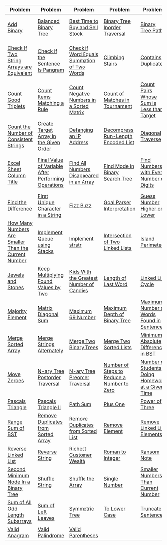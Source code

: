| Problem | Problem | Problem | Problem | Problem | Problem |
|---------|---------|---------|---------|---------|---------|
| [Add Binary](#add-binary) | [Balanced Binary Tree](#balanced-binary-tree) | [Best Time to Buy and Sell Stock](#best-time-to-buy-and-sell-stock) | [Binary Tree Inorder Traversal](#binary-tree-inorder-traversal) | [Binary Tree Paths](#binary-tree-paths) | [Binary Tree Preorder Traversal](#binary-tree-preorder-traversal) |
| [Check If Two String Arrays are Equivalent](#check-if-two-string-arrays-are-equivalent) | [Check if the Sentence Is Pangram](#check-if-the-sentence-is-pangram) | [Check if Word Equals Summation of Two Words](#check-if-word-equals-summation-of-two-words) | [Climbing Stairs](#climbing-stairs) | [Contains Duplicate](#contains-duplicate) | [Convert Sorted Array to Binary Search Tree](#convert-sorted-array-to-binary-search-tree) |
| [Count Good Triplets](#count-good-triplets) | [Count Items Matching a Rule](#count-items-matching-a-rule) | [Count Negative Numbers in a Sorted Matrix](#count-negative-numbers-in-a-sorted-matrix) | [Count of Matches in Tournament](#count-of-matches-in-tournament) | [Count Pairs Whose Sum is Less than Target](#count-pairs-whose-sum-is-less-than-target) | [Count the Digits That Divide a Number](#count-the-digits-that-divide-a-number) |
| [Count the Number of Consistent Strings](#count-the-number-of-consistent-strings) | [Create Target Array in the Given Order](#create-target-array-in-the-given-order) | [Defanging an IP Address](#defanging-an-ip-address) | [Decompress Run-Length Encoded List](#decompress-run-length-encoded-list) | [Diagonal Traverse](#diagonal-traverse) | [Excel Sheet Column Number](#excel-sheet-column-number) |
| [Excel Sheet Column Title](#excel-sheet-column-title) | [Final Value of Variable After Performing Operations](#final-value-of-variable-after-performing-operations) | [Find All Numbers Disappeared in an Array](#find-all-numbers-disappeared-in-an-array) | [Find Mode in Binary Search Tree](#find-mode-in-binary-search-tree) | [Find Numbers with Even Number of Digits](#find-numbers-with-even-number-of-digits) | [Find Smallest Letter Greater Than Target](#find-smallest-letter-greater-than-target) |
| [Find the Difference](#find-the-difference) | [First Unique Character in a String](#first-unique-character-in-a-string) | [Fizz Buzz](#fizz-buzz) | [Goal Parser Interpretation](#goal-parser-interpretation) | [Guess Number Higher or Lower](#guess-number-higher-or-lower) | [Happy Number](#happy-number) |
| [How Many Numbers Are Smaller Than the Current Number](#how-many-numbers-are-smaller-than-the-current-number) | [Implement Queue using Stacks](#implement-queue-using-stacks) | [Implement strstr](#implement-strstr) | [Intersection of Two Linked Lists](#intersection-of-two-linked-lists) | [Island Perimeter](#island-perimeter) | [Isomorphic Strings](#isomorphic-strings) |
| [Jewels and Stones](#jewels-and-stones) | [Keep Multiplying Found Values by Two](#keep-multiplying-found-values-by-two) | [Kids With the Greatest Number of Candies](#kids-with-the-greatest-number-of-candies) | [Length of Last Word](#length-of-last-word) | [Linked List Cycle](#linked-list-cycle) | [Longest Common Prefix](#longest-common-prefix) |
| [Majority Element](#majority-element) | [Matrix Diagonal Sum](#matrix-diagonal-sum) | [Maximum 69 Number](#maximum-69-number) | [Maximum Depth of Binary Tree](#maximum-depth-of-binary-tree) | [Maximum Number of Words Found in Sentences](#maximum-number-of-words-found-in-sentences) | [Maximum Subarray](#maximum-subarray) |
| [Merge Sorted Array](#merge-sorted-array) | [Merge Strings Alternately](#merge-strings-alternately) | [Merge Two Binary Trees](#merge-two-binary-trees) | [Merge Two Sorted Lists](#merge-two-sorted-lists) | [Minimum Absolute Difference in BST](#minimum-absolute-difference-in-bst) | [Minimum Depth of Binary Tree](#minimum-depth-of-binary-tree) |
| [Move Zeroes](#move-zeroes) | [N-ary Tree Postorder Traversal](#n-ary-tree-postorder-traversal) | [N-ary Tree Preorder Traversal](#n-ary-tree-preorder-traversal) | [Number of Steps to Reduce a Number to Zero](#number-of-steps-to-reduce-a-number-to-zero) | [Number of Students Doing Homework at a Given Time](#number-of-students-doing-homework-at-a-given-time) | [Palindrome Number](#palindrome-number) |
| [Pascals Triangle](#pascals-triangle) | [Pascals Triangle II](#pascals-triangle-ii) | [Path Sum](#path-sum) | [Plus One](#plus-one) | [Power of Three](#power-of-three) | [Power of Two](#power-of-two) |
| [Range Sum of BST](#range-sum-of-bst) | [Remove Duplicates from Sorted Array](#remove-duplicates-from-sorted-array) | [Remove Duplicates from Sorted List](#remove-duplicates-from-sorted-list) | [Remove Element](#remove-element) | [Remove Linked List Elements](#remove-linked-list-elements) | [Reshape the Matrix](#reshape-the-matrix) |
| [Reverse Linked List](#reverse-linked-list) | [Reverse String](#reverse-string) | [Richest Customer Wealth](#richest-customer-wealth) | [Roman to Integer](#roman-to-integer) | [Ransom Note](#ransom-note) | [Search Insert Position](#search-insert-position) |
| [Second Minimum Node In a Binary Tree](#second-minimum-node-in-a-binary-tree) | [Shuffle String](#shuffle-string) | [Shuffle the Array](#shuffle-the-array) | [Single Number](#single-number) | [Smaller Numbers Than Current Number](#smaller-numbers-than-current-number) | [Sqrtx](#sqrtx) |
| [Sum of All Odd Length Subarrays](#sum-of-all-odd-length-subarrays) | [Sum of Left Leaves](#sum-of-left-leaves) | [Symmetric Tree](#symmetric-tree) | [To Lower Case](#to-lower-case) | [Truncate Sentence](#truncate-sentence) | [Two Sum](#two-sum) |
| [Valid Anagram](#valid-anagram) | [Valid Palindrome](#valid-palindrome) | [Valid Parentheses](#valid-parentheses) |

